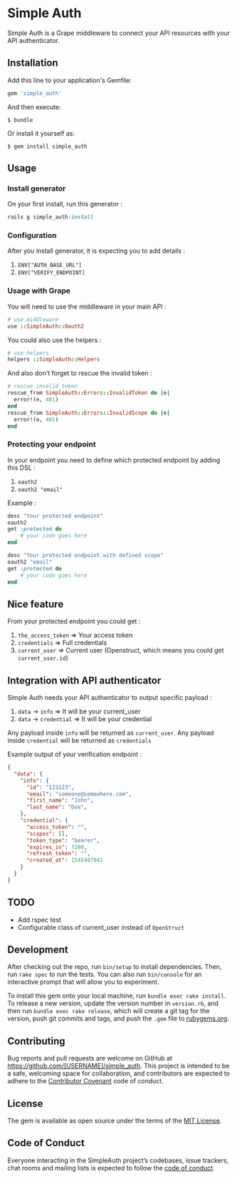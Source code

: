 # Simple Auth

Simple Auth is a Grape middleware to connect your API resources with your API authenticator.


## Installation

Add this line to your application's Gemfile:

```ruby
gem 'simple_auth'
```

And then execute:

    $ bundle

Or install it yourself as:

    $ gem install simple_auth

## Usage

### Install generator

On your first install, run this generator :

```ruby
rails g simple_auth:install
```

### Configuration

After you install generator, it is expecting you to add details :

1. `ENV["AUTH_BASE_URL"]`
2. `ENV["VERIFY_ENDPOINT]`

### Usage with Grape

You will need to use the middleware in your main API :

```ruby
# use middleware
use ::SimpleAuth::Oauth2
```

You could also use the helpers :

```ruby
# use helpers
helpers ::SimpleAuth::Helpers
```

And also don't forget to rescue the invalid token :

```ruby
# rescue invalid token
rescue_from SimpleAuth::Errors::InvalidToken do |e|
  error!(e, 401)
end
rescue_from SimpleAuth::Errors::InvalidScope do |e|
  error!(e, 401)
end
```

### Protecting your endpoint

In your endpoint you need to define which protected endpoint by adding this DSL :

1.  `oauth2`
2.  `oauth2 "email"`

Example :

```ruby
desc "Your protected endpoint"
oauth2 
get :protected do
    # your code goes here
end
```

```ruby
desc "Your protected endpoint with defined scope"
oauth2 "email"
get :protected do
    # your code goes here
end
```

## Nice feature

From your protected endpoint you could get :

1. `the_access_token` => Your access token
2. `credentials` => Full credentials
3. `current_user` => Current user (Openstruct, which means you could get `current_user.id`)

## Integration with API authenticator

Simple Auth needs your API authenticator to output specific payload :

1. `data` -> `info` => It will be your current_user
2. `data` -> `credential` => It will be your credential

Any payload inside `info` will be returned as `current_user`. Any payload inside `credential` will be returned as `credentials`

Example output of your verification endpoint :

```json
{
  "data": {
    "info": {
      "id": "123123",
      "email": "someone@somewhere.com",
      "first_name": "John",
      "last_name": "Doe",
    },
    "credential": {
      "access_token": "",
      "scopes": [],
      "token_type": "bearer",
      "expires_in": 7200,
      "refresh_token": "",
      "created_at": 1545487942
    }
  }
}
```



## TODO

- Add rspec test
- Configurable class of current_user instead of `OpenStruct`

## Development

After checking out the repo, run `bin/setup` to install dependencies. Then, run `rake spec` to run the tests. You can also run `bin/console` for an interactive prompt that will allow you to experiment.

To install this gem onto your local machine, run `bundle exec rake install`. To release a new version, update the version number in `version.rb`, and then run `bundle exec rake release`, which will create a git tag for the version, push git commits and tags, and push the `.gem` file to [rubygems.org](https://rubygems.org).

## Contributing

Bug reports and pull requests are welcome on GitHub at https://github.com/[USERNAME]/simple_auth. This project is intended to be a safe, welcoming space for collaboration, and contributors are expected to adhere to the [Contributor Covenant](http://contributor-covenant.org) code of conduct.

## License

The gem is available as open source under the terms of the [MIT License](https://opensource.org/licenses/MIT).

## Code of Conduct

Everyone interacting in the SimpleAuth project’s codebases, issue trackers, chat rooms and mailing lists is expected to follow the [code of conduct](https://github.com/[USERNAME]/simple_auth/blob/master/CODE_OF_CONDUCT.md).
